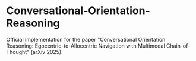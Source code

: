 # Conversational-Orientation-Reasoning
Official implementation for the paper "Conversational Orientation Reasoning: Egocentric-to-Allocentric Navigation with Multimodal Chain-of-Thought" (arXiv 2025).
